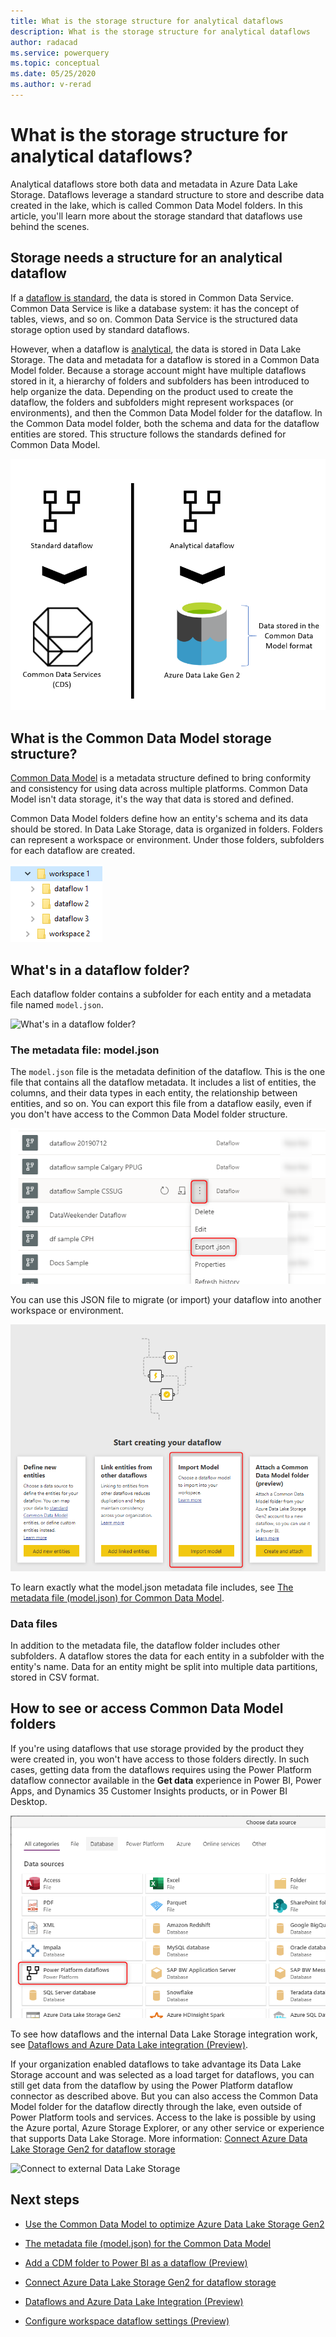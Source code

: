 ```yaml
---
title: What is the storage structure for analytical dataflows
description: What is the storage structure for analytical dataflows
author: radacad
ms.service: powerquery
ms.topic: conceptual
ms.date: 05/25/2020
ms.author: v-rerad
---
```


# What is the storage structure for analytical dataflows? 

Analytical dataflows store both data and metadata in Azure Data Lake Storage. Dataflows leverage a standard structure to store and describe data created in the lake, which is called Common Data Model folders. In this article, you'll learn more about the storage standard that dataflows use behind the scenes. 

## Storage needs a structure for an analytical dataflow 

If a [dataflow is standard](understanding-differences-between-analytical-standard-dataflows.md#standard-dataflow), the data is stored in Common Data Service. Common Data Service is like a database system: it has the concept of tables, views, and so on. Common Data Service is the structured data storage option used by standard dataflows.

However, when a dataflow is [analytical](understanding-differences-between-analytical-standard-dataflows.md#analytical-dataflow), the data is stored in Data Lake Storage. The data and metadata for a dataflow is stored in a Common Data Model folder. Because a storage account might have multiple dataflows stored in it, a hierarchy of folders and subfolders has been introduced to help organize the data. Depending on the product used to create the dataflow, the folders and subfolders might represent workspaces (or environments), and then the Common Data Model folder for the dataflow. In the Common Data model folder, both the schema and data for the dataflow entities are stored. This structure follows the standards defined for Common Data Model.
<!--In the image, "CDS" should be spelled out.-->
![Analytical dataflow stores the data in the Common Data Model structure](media/AnalyticalDataflowStoresDatainCDMFormat.png) 

## What is the Common Data Model storage structure?

[Common Data Model](https://docs.microsoft.com/common-data-model/) is a metadata structure defined to bring conformity and consistency for using data across multiple platforms. Common Data Model isn't data storage, it's the way that data is stored and defined. 

Common Data Model folders define how an entity's schema and its data should be stored. In Data Lake Storage, data is organized in folders. Folders can represent a workspace or environment. Under those folders, subfolders for each dataflow are created. 

![Workspace folder structure](media/foldersWorkspaceAndDataflows.png) 

## What's in a dataflow folder? 

Each dataflow folder contains a subfolder for each entity and a metadata file named `model.json`.  

![What's in a dataflow folder?](https://docs.microsoft.com/common-data-model/media/cdm-folder.png) 

### The metadata file: model.json 

The `model.json` file is the metadata definition of the dataflow. This is the one file that contains all the dataflow metadata. It includes a list of entities, the columns, and their data types in each entity, the relationship between entities, and so on. You can export this file from a dataflow easily, even if you don't have access to the Common Data Model folder structure.

![Export the model.json file from a dataflow](media/dataflowExportJson.png) 

You can use this JSON file to migrate (or import) your dataflow into another workspace or environment.

![Migrate a dataflow into another workspace or environment](media/dataflowMigrateToAnotherWorkSpace.png) 

To learn exactly what the model.json metadata file includes, see [The metadata file (model.json) for Common Data Model](https://docs.microsoft.com/common-data-model/model-json).

### Data files

In addition to the metadata file, the dataflow folder includes other subfolders. A dataflow stores the data for each entity in a subfolder with the entity's name. Data for an entity might be split into multiple data partitions, stored in CSV format. 

## How to see or access Common Data Model folders

If you're using dataflows that use storage provided by the product they were created in,<!--Edits okay?--> you won't have access to those folders directly. In such cases, getting data from the dataflows requires using the Power Platform dataflow connector available in the **Get data** experience in Power BI, Power Apps, and Dynamics 35 Customer Insights products, or in Power BI Desktop.<!--Should the first reference read "the Power BI service"? Not sure why "Power BI Desktop" is tacked on so awkwardly here.-->

![Connect to data for an analytical dataflow](media/GetdatafromAnalyticalDataflow.png) 

To see how dataflows and the internal Data Lake Storage integration work, see [Dataflows and Azure Data Lake integration (Preview)](https://docs.microsoft.com/power-bi/transform-model/service-dataflows-azure-data-lake-integration). 

If your organization enabled dataflows to take advantage its Data Lake Storage account and was selected as a load target for dataflows, you can still get data from the dataflow by using the Power Platform dataflow connector as described above. But you can also access the Common Data Model folder for the dataflow directly through the lake, even outside of Power Platform tools and services. Access to the lake is possible by using the Azure portal, Azure Storage Explorer, or any other service or experience that supports Data Lake Storage. More information: [Connect Azure Data Lake Storage Gen2 for dataflow storage](https://docs.microsoft.com/power-bi/transform-model/service-dataflows-connect-azure-data-lake-storage-gen2)

![Connect to external Data Lake Storage](https://docs.microsoft.com/power-bi/transform-model/media/service-dataflows-connect-azure-data-lake-storage-gen2/dataflows-connect-adlsg2_09.jpg) 

## Next steps 

- [Use the Common Data Model to optimize Azure Data Lake Storage Gen2](https://docs.microsoft.com/common-data-model/data-lake) 

- [The metadata file (model.json) for the Common Data Model](https://docs.microsoft.com/common-data-model/model-json) 

- [Add a CDM folder to Power BI as a dataflow (Preview)](https://docs.microsoft.com/power-bi/service-dataflows-add-cdm-folder) 

- [Connect Azure Data Lake Storage Gen2 for dataflow storage](https://docs.microsoft.com/power-bi/service-dataflows-connect-azure-data-lake-storage-gen2) 

- [Dataflows and Azure Data Lake Integration (Preview)](https://docs.microsoft.com/power-bi/transform-model/service-dataflows-azure-data-lake-integration) 

- [Configure workspace dataflow settings (Preview)](https://docs.microsoft.com/power-bi/service-dataflows-configure-workspace-storage-settings) 
